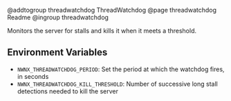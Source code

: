 @addtogroup threadwatchdog ThreadWatchdog
@page threadwatchdog Readme
@ingroup threadwatchdog 

Monitors the server for stalls and kills it when it meets a threshold.

## Environment Variables

* `NWNX_THREADWATCHDOG_PERIOD`: Set the period at which the watchdog fires, in seconds
* `NWNX_THREADWATCHDOG_KILL_THRESHOLD`: Number of successive long stall detections needed to kill the server

